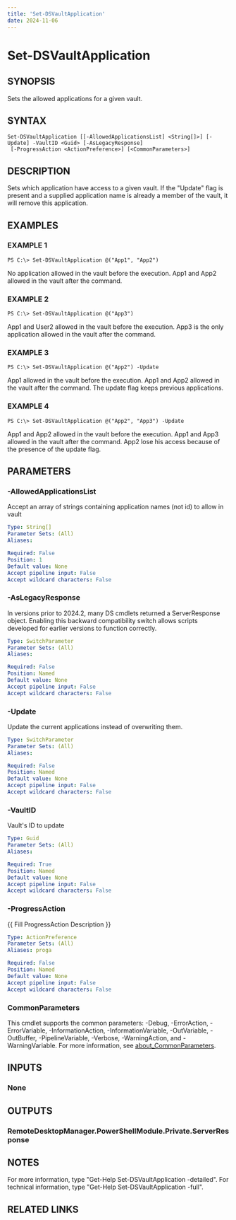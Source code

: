```yaml
---
title: 'Set-DSVaultApplication'
date: 2024-11-06
---
```



# Set-DSVaultApplication

## SYNOPSIS
Sets the allowed applications for a given vault.

## SYNTAX

```
Set-DSVaultApplication [[-AllowedApplicationsList] <String[]>] [-Update] -VaultID <Guid> [-AsLegacyResponse]
 [-ProgressAction <ActionPreference>] [<CommonParameters>]
```

## DESCRIPTION
Sets which application have access to a given vault.
If the "Update" flag is present and a supplied application name is already a member of the vault, it will remove this application.

## EXAMPLES

### EXAMPLE 1
```
PS C:\> Set-DSVaultApplication @("App1", "App2")
```

No application allowed in the vault before the execution.
App1 and App2 allowed in the vault after the command.

### EXAMPLE 2
```
PS C:\> Set-DSVaultApplication @("App3")
```

App1 and User2 allowed in the vault before the execution.
App3 is the only application allowed in the vault after the command.

### EXAMPLE 3
```
PS C:\> Set-DSVaultApplication @("App2") -Update
```

App1 allowed in the vault before the execution.
App1 and App2 allowed in the vault after the command.
The update flag keeps previous applications.

### EXAMPLE 4
```
PS C:\> Set-DSVaultApplication @("App2", "App3") -Update
```

App1 and App2 allowed in the vault before the execution.
App1 and App3 allowed in the vault after the command.
App2 lose his access because of the presence of the update flag.

## PARAMETERS

### -AllowedApplicationsList
Accept an array of strings containing application names (not id) to allow in vault

```yaml
Type: String[]
Parameter Sets: (All)
Aliases:

Required: False
Position: 1
Default value: None
Accept pipeline input: False
Accept wildcard characters: False
```

### -AsLegacyResponse
In versions prior to 2024.2, many DS cmdlets returned a ServerResponse object.
Enabling this backward compatibility switch allows scripts developed for earlier versions to function correctly.

```yaml
Type: SwitchParameter
Parameter Sets: (All)
Aliases:

Required: False
Position: Named
Default value: None
Accept pipeline input: False
Accept wildcard characters: False
```

### -Update
Update the current applications instead of overwriting them.

```yaml
Type: SwitchParameter
Parameter Sets: (All)
Aliases:

Required: False
Position: Named
Default value: None
Accept pipeline input: False
Accept wildcard characters: False
```

### -VaultID
Vault's ID to update

```yaml
Type: Guid
Parameter Sets: (All)
Aliases:

Required: True
Position: Named
Default value: None
Accept pipeline input: False
Accept wildcard characters: False
```

### -ProgressAction
{{ Fill ProgressAction Description }}

```yaml
Type: ActionPreference
Parameter Sets: (All)
Aliases: proga

Required: False
Position: Named
Default value: None
Accept pipeline input: False
Accept wildcard characters: False
```

### CommonParameters
This cmdlet supports the common parameters: -Debug, -ErrorAction, -ErrorVariable, -InformationAction, -InformationVariable, -OutVariable, -OutBuffer, -PipelineVariable, -Verbose, -WarningAction, and -WarningVariable. For more information, see [about_CommonParameters](http://go.microsoft.com/fwlink/?LinkID=113216).

## INPUTS

### None
## OUTPUTS

### RemoteDesktopManager.PowerShellModule.Private.ServerResponse
## NOTES
For more information, type "Get-Help Set-DSVaultApplication -detailed".
For technical information, type "Get-Help Set-DSVaultApplication -full".

## RELATED LINKS
